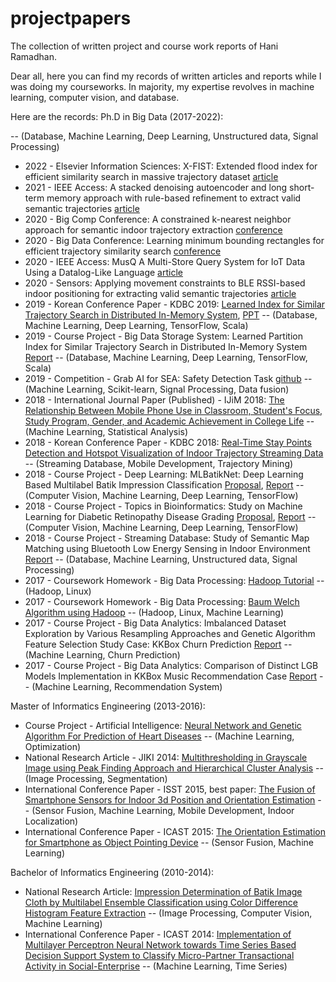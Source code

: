 # projectpapers
The collection of written project and course work reports of Hani Ramadhan.

Dear all, here you can find my records of written articles and reports while I was doing my courseworks. In majority, my expertise revolves in machine learning, computer vision, and database.

Here are the records:
Ph.D in Big Data (2017-2022):

-- (Database, Machine Learning, Deep Learning, Unstructured data, Signal Processing) 
- 2022 - Elsevier Information Sciences: X-FIST: Extended flood index for efficient similarity search in massive trajectory dataset [article][infsciences22]
- 2021 - IEEE Access: A stacked denoising autoencoder and long short-term memory approach with rule-based refinement to extract valid semantic trajectories [article][access21]
- 2020 - Big Comp Conference: A constrained k-nearest neighbor approach for semantic indoor trajectory extraction [conference][bigcomp20]
- 2020 - Big Data Conference: Learning minimum bounding rectangles for efficient trajectory similarity search [conference][bigdata20]
- 2020 - IEEE Access: MusQ A Multi-Store Query System for IoT Data Using a Datalog-Like Language [article][access20]
- 2020 - Sensors: Applying movement constraints to BLE RSSI-based indoor positioning for extracting valid semantic trajectories [article][sensors20]
- 2019 - Korean Conference Paper - KDBC 2019: [Learned Index for Similar Trajectory Search in Distributed In-Memory System][kdbc19],      [PPT][kdbc19ppt]
-- (Database, Machine Learning, Deep Learning, TensorFlow, Scala)
- 2019 - Course Project - Big Data Storage System: Learned Partition Index for Similar Trajectory Search in Distributed In-Memory System [Report][bdss19]
-- (Database, Machine Learning, Deep Learning, TensorFlow, Scala)
- 2019 - Competition - Grab AI for SEA: Safety Detection Task [github][grabaisea19]
-- (Machine Learning, Scikit-learn, Signal Processing, Data fusion)
- 2018 - International Journal Paper (Published) - IJiM 2018: [The Relationship Between Mobile Phone Use in Classroom, Student's Focus, Study Program, Gender, and Academic Achievement in College Life][ijim]
-- (Machine Learning, Statistical Analysis)
- 2018 - Korean Conference Paper - KDBC 2018: [Real-Time Stay Points Detection and Hotspot Visualization of
Indoor Trajectory Streaming Data][kdbc18] -- (Streaming Database, Mobile Development, Trajectory Mining)
- 2018 - Course Project - Deep Learning: MLBatikNet: Deep Learning Based Multilabel Batik Impression Classification [Proposal][propDL1], [Report][reportDL1]
-- (Computer Vision, Machine Learning, Deep Learning, TensorFlow)
- 2018 - Course Project - Topics in Bioinformatics: Study on Machine Learning for Diabetic Retinopathy Disease Grading [Proposal][propBio1], [Report][reportBio1]
-- (Computer Vision, Machine Learning, Deep Learning, TensorFlow)
- 2018 - Course Project - Streaming Database: Study of Semantic Map Matching using Bluetooth Low Energy Sensing in Indoor Environment [Report][sdb18]
-- (Database, Machine Learning, Unstructured data, Signal Processing)
- 2017 - Coursework Homework - Big Data Processing: [Hadoop Tutorial][hwBDP1]
-- (Hadoop, Linux)
- 2017 - Coursework Homework - Big Data Processing: [Baum Welch Algorithm using Hadoop][hwBDP2]
-- (Hadoop, Linux, Machine Learning)
- 2017 -  Course Project - Big Data Analytics: Imbalanced Dataset Exploration by Various Resampling Approaches and Genetic Algorithm Feature Selection Study Case: KKBox Churn Prediction [Report][hwBDA1]
-- (Machine Learning, Churn Prediction)
- 2017 - Course Project - Big Data Analytics: Comparison of Distinct LGB Models Implementation in KKBox Music Recommendation Case [Report][hwBDA2]
-- (Machine Learning, Recommendation System)

Master of Informatics Engineering (2013-2016):
- Course Project - Artificial Intelligence: [Neural Network and Genetic Algorithm For Prediction of Heart Diseases][ai13]
-- (Machine Learning, Optimization)
- National Research Article - JIKI 2014: [Multithresholding in Grayscale Image using Peak Finding Approach and Hierarchical Cluster Analysis][jiki]
-- (Image Processing, Segmentation)
- International Conference Paper - ISST 2015, best paper: [The Fusion of Smartphone Sensors for Indoor 3d Position and Orientation Estimation][isst15]
-- (Sensor Fusion, Machine Learning, Mobile Development, Indoor Localization)
- International Conference Paper - ICAST 2015: [The Orientation Estimation for Smartphone as Object Pointing Device][icast15]
-- (Sensor Fusion, Machine Learning)


Bachelor of Informatics Engineering (2010-2014):
- National Research Article: [Impression Determination of Batik Image Cloth by Multilabel Ensemble Classification
using Color Difference Histogram Feature Extraction][kursor]
-- (Image Processing, Computer Vision, Machine Learning)
- International Conference Paper - ICAST 2014: [Implementation of Multilayer Perceptron Neural Network towards Time Series Based Decision Support System to Classify Micro-Partner Transactional Activity in Social-Enterprise][icast14]
-- (Machine Learning, Time Series)


[isst15]: <https://github.com/hani-ramadhan/projectpapers/blob/master/1065-2911-1-PB.pdf>
[kursor]: <https://github.com/hani-ramadhan/projectpapers/blob/master/1106-2539-1-SM.pdf>
[jiki]: <https://github.com/hani-ramadhan/projectpapers/blob/master/261-941-3-PB.pdf>
[ijim]: <http://online-journals.org/index.php/i-jim/article/view/9530/5366>
[hwBDP1]: <https://github.com/hani-ramadhan/projectpapers/blob/master/BDP%20HW1%20-%20Hadoop%20Tutorial%20Installation.pdf>
[hwBDP2]: <https://github.com/hani-ramadhan/projectpapers/blob/master/BDP%20HW2%20-%20Baum%20Welch%20Hadoop.pdf>
[propDL1]: <https://github.com/hani-ramadhan/projectpapers/blob/master/DL%20Batik%20Transfer%20-%20Proposal.pdf>
[reportDL1]: <https://github.com/hani-ramadhan/projectpapers/blob/master/DL%20Batik%20Transfer%20-%20Report.pdf>
[propBio1]: <https://github.com/hani-ramadhan/projectpapers/blob/master/Diabetic%20Retinopathy%20Grading%20-%20Proposal.pdf>
[reportBio1]: <https://github.com/hani-ramadhan/projectpapers/blob/master/Diabetic%20Retinopathy%20Grading%20-%20Report.pdf>
[icast14]:<https://github.com/hani-ramadhan/projectpapers/blob/master/ICAST%201054%20-%20Implementation%20of%20Multilayer%20Perceptron%20Neural%20Network.pdf>
[hwBDA1]:<https://github.com/hani-ramadhan/projectpapers/blob/master/KKBOX-Churn%20Prediction.pdf>
[hwBDA2]:<https://github.com/hani-ramadhan/projectpapers/blob/master/KKBOX-Music%20Recommendation.pdf>
[icast15]:<https://github.com/hani-ramadhan/projectpapers/blob/master/R9-024%20-%20ICAST%202015.pdf>
[ai13]: <https://github.com/hani-ramadhan/projectpapers/blob/master/NEURAL%20NETWORK%20AND%20GENETIC%20ALGORITM%20FOR%20THE%20PREDICTION%20OF%20HEART%20DISEASES.pdf>
[kdbc18]: <https://github.com/hani-ramadhan/projectpapers/blob/master/Paper%2038_Camera%20Ready.pdf>
[kdbc19]: <https://github.com/hani-ramadhan/projectpapers/blob/master/Paper%20(1).pdf>
[kdbc19ppt]: <https://github.com/hani-ramadhan/projectpapers/blob/master/KDBC2019.pdf>
[bdss19]: <https://github.com/hani-ramadhan/projectpapers/blob/master/BDSS_Hani_201793254_Hudzai_201983278.pdf>
[bigdata19]: <https://github.com/hani-ramadhan/projectpapers/blob/master/poster_threepage.pdf>
[sdb18]: <https://github.com/hani-ramadhan/projectpapers/blob/master/Map_Matching_Beacon_SDB_Final_Report.pdf>
[grabaisea19]: <https://github.com/haniramadhan/grabaiforsea2019>
[sensors20]:<https://github.com/hani-ramadhan/projectpapers/blob/master/sensors-20-00527.pdf>
[bigcomp20]:<https://github.com/hani-ramadhan/projectpapers/blob/master/bigcomp2020-A%20constrained%20k-nearest%20neighbor%20approach%20for.pdf>
[bigdata20]:<https://github.com/hani-ramadhan/projectpapers/blob/master/bigdata2020-ramadhan2020.pdf>
[infsciences22]:<https://github.com/hani-ramadhan/projectpapers/blob/master/informationsciences2022-X-FIST%20Extended%20flood%20index%20for%20efficient%20similarity%20search%20in.pdf>
[access21]:<https://github.com/hani-ramadhan/projectpapers/blob/master/access21-A_Stacked_Denoising_Autoencoder_and_Long_Short-Term_Memory.pdf>
[access20]:<https://github.com/hani-ramadhan/projectpapers/blob/master/access20-MusQ_A_Multi-Store_Query_System_for_IoT_Data_Using_a_Datalog-Like_Language.pdf>
